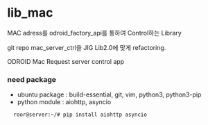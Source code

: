 # lib_mac
MAC adress를 odroid_factory_api를 통하여 Control하는 Library

git repo mac_server_ctrl을 JIG Lib2.0에 맞게 refactoring.

ODROID Mac Request server control app

### need package
* ubuntu package : build-essential, git, vim, python3, python3-pip
* python module : aiohttp, asyncio
```
  roor@server:~/# pip install aiohttp asyncio
```
